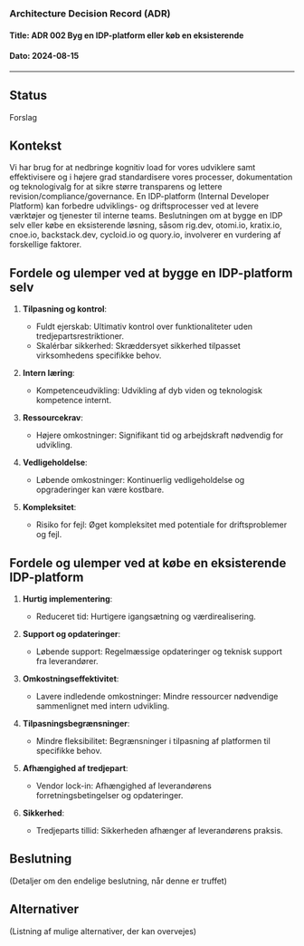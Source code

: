 ### Architecture Decision Record (ADR)

#### Title: ADR 002 Byg en IDP-platform eller køb en eksisterende

#### Dato: 2024-08-15

---

## Status

Forslag

## Kontekst

Vi har brug for at nedbringe kognitiv load for vores udviklere samt effektivisere og i højere grad standardisere vores processer, dokumentation og teknologivalg for at sikre større transparens og lettere revision/compliance/governance. En IDP-platform (Internal Developer Platform) kan forbedre udviklings- og driftsprocesser ved at levere værktøjer og tjenester til interne teams. Beslutningen om at bygge en IDP selv eller købe en eksisterende løsning, såsom rig.dev, otomi.io, kratix.io, cnoe.io, backstack.dev, cycloid.io og quory.io, involverer en vurdering af forskellige faktorer.

## Fordele og ulemper ved at bygge en IDP-platform selv

1. **Tilpasning og kontrol**:
   - Fuldt ejerskab: Ultimativ kontrol over funktionaliteter uden tredjepartsrestriktioner.
   - Skalérbar sikkerhed: Skræddersyet sikkerhed tilpasset virksomhedens specifikke behov.

2. **Intern læring**:
   - Kompetenceudvikling: Udvikling af dyb viden og teknologisk kompetence internt.

3. **Ressourcekrav**:
   - Højere omkostninger: Signifikant tid og arbejdskraft nødvendig for udvikling.

4. **Vedligeholdelse**:
   - Løbende omkostninger: Kontinuerlig vedligeholdelse og opgraderinger kan være kostbare.

5. **Kompleksitet**:
   - Risiko for fejl: Øget kompleksitet med potentiale for driftsproblemer og fejl.

## Fordele og ulemper ved at købe en eksisterende IDP-platform

1. **Hurtig implementering**:
   - Reduceret tid: Hurtigere igangsætning og værdirealisering.

2. **Support og opdateringer**:
   - Løbende support: Regelmæssige opdateringer og teknisk support fra leverandører.

3. **Omkostningseffektivitet**:
   - Lavere indledende omkostninger: Mindre ressourcer nødvendige sammenlignet med intern udvikling.

4. **Tilpasningsbegrænsninger**:
   - Mindre fleksibilitet: Begrænsninger i tilpasning af platformen til specifikke behov.

5. **Afhængighed af tredjepart**:
   - Vendor lock-in: Afhængighed af leverandørens forretningsbetingelser og opdateringer.

6. **Sikkerhed**:
   - Tredjeparts tillid: Sikkerheden afhænger af leverandørens praksis.

## Beslutning

(Detaljer om den endelige beslutning, når denne er truffet)

## Alternativer

(Listning af mulige alternativer, der kan overvejes)
